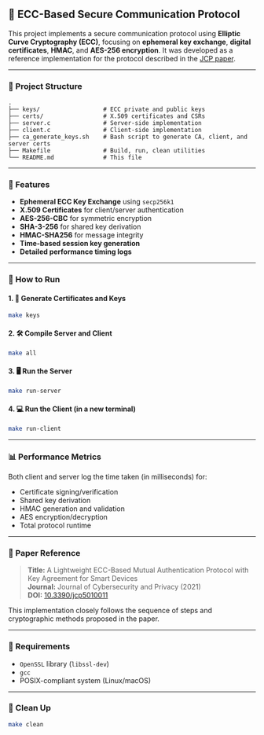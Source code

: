 ## 🔐 ECC-Based Secure Communication Protocol

This project implements a secure communication protocol using **Elliptic Curve Cryptography (ECC)**, focusing on **ephemeral key exchange**, **digital certificates**, **HMAC**, and **AES-256 encryption**. It was developed as a reference implementation for the protocol described in the [JCP paper](https://www.https://www.mdpi.com/2624-800X/5/2/11).

---

### 📁 Project Structure

```
.
├── keys/                  # ECC private and public keys
├── certs/                 # X.509 certificates and CSRs
├── server.c               # Server-side implementation
├── client.c               # Client-side implementation
├── ca_generate_keys.sh    # Bash script to generate CA, client, and server certs
├── Makefile               # Build, run, clean utilities
└── README.md              # This file
```

---

### 🔧 Features

- **Ephemeral ECC Key Exchange** using `secp256k1`
- **X.509 Certificates** for client/server authentication
- **AES-256-CBC** for symmetric encryption
- **SHA-3-256** for shared key derivation
- **HMAC-SHA256** for message integrity
- **Time-based session key generation**
- **Detailed performance timing logs**

---

### 🧪 How to Run

#### 1. 🔑 Generate Certificates and Keys
```bash
make keys
```

#### 2. 🛠️ Compile Server and Client
```bash
make all
```

#### 3. 🖥️ Run the Server
```bash
make run-server
```

#### 4. 💻 Run the Client (in a new terminal)
```bash
make run-client
```

---

### 📊 Performance Metrics

Both client and server log the time taken (in milliseconds) for:

- Certificate signing/verification
- Shared key derivation
- HMAC generation and validation
- AES encryption/decryption
- Total protocol runtime

---

### 📄 Paper Reference

> **Title:** A Lightweight ECC-Based Mutual Authentication Protocol with Key Agreement for Smart Devices  
> **Journal:** Journal of Cybersecurity and Privacy (2021)  
> **DOI:** [10.3390/jcp5010011](https://www.mdpi.com/2306-5729/5/1/11)

This implementation closely follows the sequence of steps and cryptographic methods proposed in the paper.

---

### 🧱 Requirements

- `OpenSSL` library (`libssl-dev`)
- `gcc`
- POSIX-compliant system (Linux/macOS)

---

### 🗼 Clean Up

```bash
make clean
```

